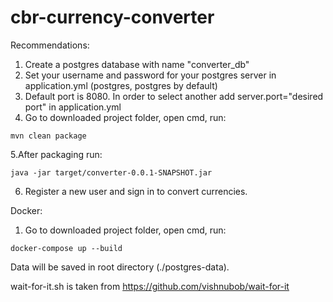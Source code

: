 # cbr-currency-converter
Recommendations:
1. Create a postgres database with name "converter_db"
2. Set your username and password for your postgres server in application.yml (postgres, postgres by default)
3. Default port is 8080. In order to select another add server.port="desired port" in application.yml
4. Go to downloaded project folder, open cmd, run:
```
mvn clean package
``` 
5.After packaging run:
```
java -jar target/converter-0.0.1-SNAPSHOT.jar
```
6. Register a new user and sign in to convert currencies.


Docker:
1. Go to downloaded project folder, open cmd, run:
```
docker-compose up --build
``` 
Data will be saved in root directory (./postgres-data). 

wait-for-it.sh is taken from https://github.com/vishnubob/wait-for-it
